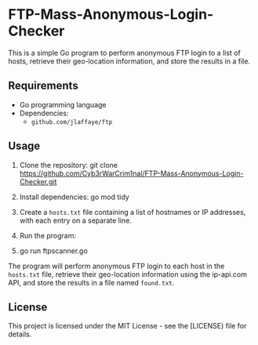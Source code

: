 # FTP-Mass-Anonymous-Login-Checker

This is a simple Go program to perform anonymous FTP login to a list of hosts, retrieve their geo-location information, and store the results in a file.

## Requirements

- Go programming language
- Dependencies:
  - `github.com/jlaffaye/ftp`

## Usage

1. Clone the repository:
git clone https://github.com/Cyb3rWarCrim1nal/FTP-Mass-Anonymous-Login-Checker.git

2. Install dependencies:
go mod tidy

3. Create a `hosts.txt` file containing a list of hostnames or IP addresses, with each entry on a separate line.

4. Run the program:

5. go run ftpscanner.go


The program will perform anonymous FTP login to each host in the `hosts.txt` file, retrieve their geo-location information using the ip-api.com API, and store the results in a file named `found.txt`.

## License

This project is licensed under the MIT License - see the [LICENSE) file for details.
